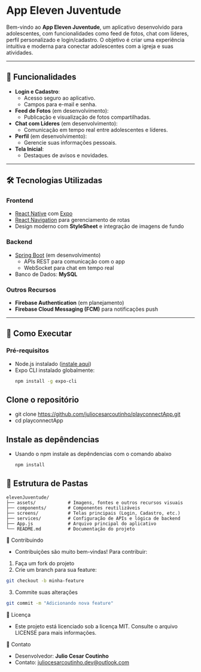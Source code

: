 # App Eleven Juventude

Bem-vindo ao **App Eleven Juventude**, um aplicativo desenvolvido para adolescentes, com funcionalidades como feed de fotos, chat com líderes, perfil personalizado e login/cadastro. O objetivo é criar uma experiência intuitiva e moderna para conectar adolescentes com a igreja e suas atividades.

---

## 📱 Funcionalidades

- **Login e Cadastro**:
  - Acesso seguro ao aplicativo.
  - Campos para e-mail e senha.
- **Feed de Fotos** (em desenvolvimento):
  - Publicação e visualização de fotos compartilhadas.
- **Chat com Líderes** (em desenvolvimento):
  - Comunicação em tempo real entre adolescentes e líderes.
- **Perfil** (em desenvolvimento):
  - Gerencie suas informações pessoais.
- **Tela Inicial**:
  - Destaques de avisos e novidades.

---

## 🛠️ Tecnologias Utilizadas

### **Frontend**

- [React Native](https://reactnative.dev/) com [Expo](https://expo.dev/)
- [React Navigation](https://reactnavigation.org/) para gerenciamento de rotas
- Design moderno com **StyleSheet** e integração de imagens de fundo

### **Backend**

- [Spring Boot](https://spring.io/projects/spring-boot) (em desenvolvimento)
  - APIs REST para comunicação com o app
  - WebSocket para chat em tempo real
- Banco de Dados: **MySQL**

### **Outros Recursos**

- **Firebase Authentication** (em planejamento)
- **Firebase Cloud Messaging (FCM)** para notificações push

---

## 🚀 Como Executar

### Pré-requisitos

- Node.js instalado ([instale aqui](https://nodejs.org/))
- Expo CLI instalado globalmente:
  ```bash
  npm install -g expo-cli
  ```

## Clone o repositório

- git clone https://github.com/juliocesarcoutinho/playconnectApp.git
- cd playconnectApp

## Instale as depêndencias

- Usando o npm instale as depêndencias com o comando abaixo
  ```bash
  npm install
  ```

## 📂 Estrutura de Pastas

```plaintext
elevenJuventude/
├── assets/            # Imagens, fontes e outros recursos visuais
├── components/        # Componentes reutilizáveis
├── screens/           # Telas principais (Login, Cadastro, etc.)
├── services/          # Configuração de APIs e lógica de backend
├── App.js             # Arquivo principal do aplicativo
└── README.md          # Documentação do projeto
```

🌟 Contribuindo

- Contribuições são muito bem-vindas! Para contribuir:

1.  Faça um fork do projeto
2.  Crie um branch para sua feature:

```bash
git checkout -b minha-feature
```

3. Commite suas alterações

```bash
git commit -m "Adicionando nova feature"
```

📄 Licença

- Este projeto está licenciado sob a licença MIT. Consulte o arquivo LICENSE para mais informações.

📧 Contato

- Desenvolvedor: **Julio Cesar Coutinho**
- Contato: juliocesarcoutinho.dev@outlook.com
